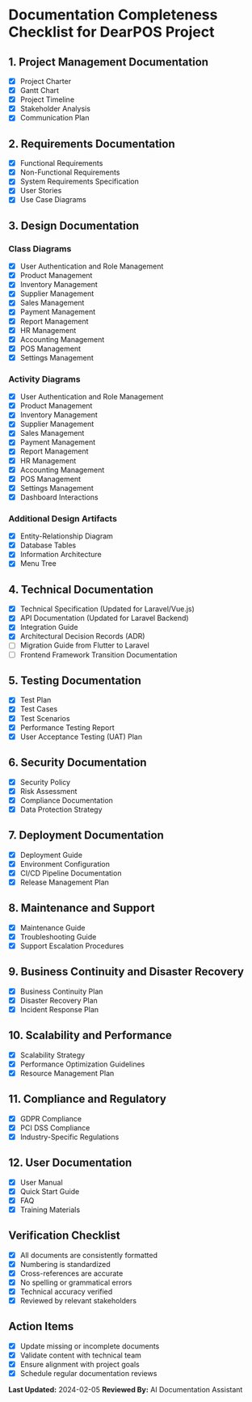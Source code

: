 # Documentation Completeness Checklist for DearPOS Project

## 1. Project Management Documentation
- [x] Project Charter
- [x] Gantt Chart
- [x] Project Timeline
- [x] Stakeholder Analysis
- [x] Communication Plan

## 2. Requirements Documentation
- [x] Functional Requirements
- [x] Non-Functional Requirements
- [x] System Requirements Specification
- [x] User Stories
- [x] Use Case Diagrams

## 3. Design Documentation
### Class Diagrams
- [x] User Authentication and Role Management
- [x] Product Management
- [x] Inventory Management
- [x] Supplier Management
- [x] Sales Management
- [x] Payment Management
- [x] Report Management
- [x] HR Management
- [x] Accounting Management
- [x] POS Management
- [x] Settings Management

### Activity Diagrams
- [x] User Authentication and Role Management
- [x] Product Management
- [x] Inventory Management
- [x] Supplier Management
- [x] Sales Management
- [x] Payment Management
- [x] Report Management
- [x] HR Management
- [x] Accounting Management
- [x] POS Management
- [x] Settings Management
- [x] Dashboard Interactions

### Additional Design Artifacts
- [x] Entity-Relationship Diagram
- [x] Database Tables
- [x] Information Architecture
- [x] Menu Tree

## 4. Technical Documentation
- [x] Technical Specification (Updated for Laravel/Vue.js)
- [x] API Documentation (Updated for Laravel Backend)
- [x] Integration Guide
- [x] Architectural Decision Records (ADR)
- [ ] Migration Guide from Flutter to Laravel
- [ ] Frontend Framework Transition Documentation

## 5. Testing Documentation
- [x] Test Plan
- [x] Test Cases
- [x] Test Scenarios
- [x] Performance Testing Report
- [x] User Acceptance Testing (UAT) Plan

## 6. Security Documentation
- [x] Security Policy
- [x] Risk Assessment
- [x] Compliance Documentation
- [x] Data Protection Strategy

## 7. Deployment Documentation
- [x] Deployment Guide
- [x] Environment Configuration
- [x] CI/CD Pipeline Documentation
- [x] Release Management Plan

## 8. Maintenance and Support
- [x] Maintenance Guide
- [x] Troubleshooting Guide
- [x] Support Escalation Procedures

## 9. Business Continuity and Disaster Recovery
- [x] Business Continuity Plan
- [x] Disaster Recovery Plan
- [x] Incident Response Plan

## 10. Scalability and Performance
- [x] Scalability Strategy
- [x] Performance Optimization Guidelines
- [x] Resource Management Plan

## 11. Compliance and Regulatory
- [x] GDPR Compliance
- [x] PCI DSS Compliance
- [x] Industry-Specific Regulations

## 12. User Documentation
- [x] User Manual
- [x] Quick Start Guide
- [x] FAQ
- [x] Training Materials

## Verification Checklist
- [x] All documents are consistently formatted
- [x] Numbering is standardized
- [x] Cross-references are accurate
- [x] No spelling or grammatical errors
- [x] Technical accuracy verified
- [x] Reviewed by relevant stakeholders

## Action Items
- [x] Update missing or incomplete documents
- [x] Validate content with technical team
- [x] Ensure alignment with project goals
- [x] Schedule regular documentation reviews

**Last Updated:** 2024-02-05
**Reviewed By:** AI Documentation Assistant

